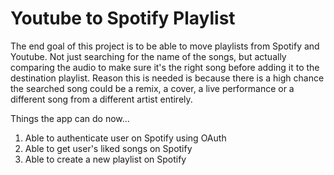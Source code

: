 # Youtube to Spotify Playlist
The end goal of this project is to be able to move playlists from Spotify and Youtube. Not just searching for the name of the songs, but actually comparing the audio to make sure it's the right song before adding it to the destination playlist. Reason this is needed is because there is a high chance the searched song could be a remix, a cover, a live performance or  a different song from a different artist entirely. 

Things the app can do now...
1. Able to authenticate user on Spotify using OAuth
2. Able to get user's liked songs on Spotify 
3. Able to create a new playlist on Spotify
